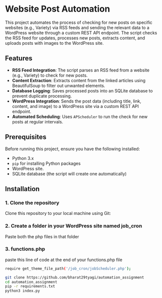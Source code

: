 # Website Post Automation

This project automates the process of checking for new posts on specific websites (e.g., Variety) via RSS feeds and sending the relevant data to a WordPress website through a custom REST API endpoint. The script checks the RSS feed for updates, processes new posts, extracts content, and uploads posts with images to the WordPress site.

## Features
- **RSS Feed Integration**: The script parses an RSS feed from a website (e.g., Variety) to check for new posts.
- **Content Extraction**: Extracts content from the linked articles using BeautifulSoup to filter out unwanted elements.
- **Database Logging**: Saves processed posts into an SQLite database to prevent duplicate processing.
- **WordPress Integration**: Sends the post data (including title, link, content, and image) to a WordPress site via a custom REST API endpoint.
- **Automated Scheduling**: Uses `APScheduler` to run the check for new posts at regular intervals.

## Prerequisites
Before running this project, ensure you have the following installed:
- Python 3.x
- `pip` for installing Python packages
- WordPress site. 
- SQLite database (the script will create one automatically)

## Installation

### 1. Clone the repository
Clone this repository to your local machine using Git:

### 2. Create a folder in your WordPress site named job_cron
Paste both the php files in that folder

### 3. functions.php
paste this line of code at the end of your functions.php file
```bash
require get_theme_file_path('/job_cron/jobScheduler.php');
```

```bash
git clone https://github.com/bharat29tyagi/automation_assignment
cd automation_assignment
pip -r requirements.txt
python3 index.py
```

